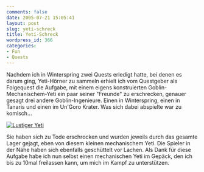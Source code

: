 ```yaml
---
comments: false
date: 2005-07-21 15:05:41
layout: post
slug: yeti-schreck
title: Yeti-Schreck
wordpress_id: 366
categories:
- Fun
- Quests
---
```


Nachdem ich in Winterspring zwei Quests erledigt hatte, bei denen es darum ging, Yeti-Hörner zu sammeln erhielt ich vom Questgeber als Folgequest die Aufgabe, mit einem eigens konstruierten Goblin-Mechanischem-Yeti ein paar seiner "Freunde" zu erschrecken, genauer gesagt drei andere Goblin-Ingenieure. Einen in Winterspring, einen in Tanaris und einen im Un'Goro Krater. Was sich dabei abspielte war zu komisch...

[![Lustiger Yeti](http://photos21.flickr.com/27513336_6e1a9a03bc_o.jpg)](http://www.flickr.com/photos/walsweer/27513336/)

Sie haben sich zu Tode erschrocken und wurden jeweils durch das gesamte Lager gejagt, eben von diesem kleinen mechanischem Yeti. Die Spieler in der Nähe haben sich ebenfalls geschüttelt vor Lachen. Als Dank für diese Aufgabe habe ich nun selbst einen mechanischen Yeti im Gepäck, den ich bis zu 10mal freilassen kann, um mich im Kampf zu unterstützen.
